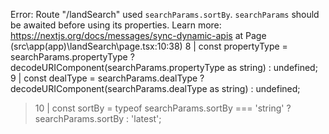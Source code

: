 Error: Route "/landSearch" used `searchParams.sortBy`. `searchParams` should be awaited before using its properties. Learn more: https://nextjs.org/docs/messages/sync-dynamic-apis
    at Page (src\app\(app)\landSearch\page.tsx:10:38)
   8 |   const propertyType = searchParams.propertyType ? decodeURIComponent(searchParams.propertyType as string) : undefined;
   9 |   const dealType = searchParams.dealType ? decodeURIComponent(searchParams.dealType as string) : undefined;
> 10 |   const sortBy = typeof searchParams.sortBy === 'string' ? searchParams.sortBy : 'latest';